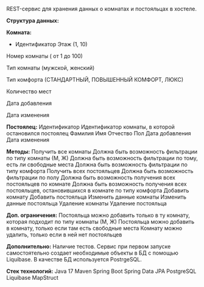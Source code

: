 REST-сервис для хранения данных о комнатах и постояльцах в хостеле.

**Структура данных:**

**Комната:**

- Идентификатор
Этаж (1, 10)

Номер комнаты ( от 1 до 100)

Тип комнаты (мужской, женский)

Тип комфорта (СТАНДАРТНЫЙ, ПОВЫШЕННЫЙ КОМФОРТ, ЛЮКС)

Количество мест

Дата добавления

Дата изменения


**Постоялец:**
Идентификатор
Идентификатор комнаты, в которой остановился постоялец
Фамилия
Имя
Отчество
Пол
Дата добавления
Дата изменения


**Методы:**
Получить все комнаты
Должна быть возможность фильтрации по типу комнаты (М, Ж)
Должна быть возможность фильтрации по тому, есть ли свободные места
Должна быть возможность фильтрации по типу комфорта
Получить всех постояльцев
Должна быть возможность фильтрации по полу
Должна быть возможность получения всех постояльцев по комнате
Должна быть возможность получения всех постояльцев, остановившихся в комнате по типу комфорта
Добавить комнату
Добавить постояльца
Изменить данные комнаты
Изменить данные постояльца
Удаление комнаты
Удаление постояльца

**Доп. ограничения:**
Постояльца можно добавить только в ту комнату, которая подходит по типу комнаты (М, Ж)
Постояльца можно добавить в комнату, только если там есть свободные места
Комнату можно удалить, только если в ней нет постояльцев

**Дополнительно:**
Наличие тестов. Сервис при первом запуске самостоятельно создает необходимые объекты в БД с помощью Liquibase. В качестве БД используется PostrgeSQL.

**Стек технологий:**
Java 17
Maven
Spring Boot
Spring Data JPA
PostgreSQL
Liquibase
MapStruct
